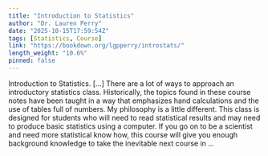 ```yaml
---
title: "Introduction to Statistics"
author: "Dr. Lauren Perry"
date: "2025-10-15T17:59:54Z"
tags: [Statistics, Course]
link: "https://bookdown.org/lgpperry/introstats/"
length_weight: "10.6%"
pinned: false
---
```


Introduction to Statistics. [...] There are a lot of ways to approach an introductory statistics class. Historically, the topics found in these course notes have been taught in a way that emphasizes hand calculations and the use of tables full of numbers. My philosophy is a little different. This class is designed for students who will need to read statistical results and may need to produce basic statistics using a computer. If you go on to be a scientist and need more statistical know how, this course will give you enough background knowledge to take the inevitable next course in ...
